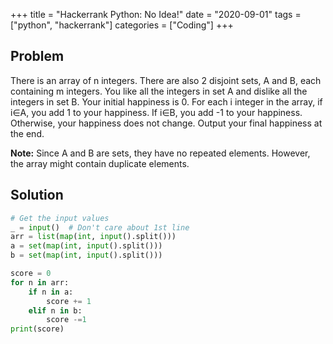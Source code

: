 +++
title = "Hackerrank Python: No Idea!"
date = "2020-09-01"
tags = ["python", "hackerrank"]
categories = ["Coding"]
+++

## Problem

There is an array of n integers. There are also 2 disjoint sets, A and B, each containing m integers. You like all the integers in set A and dislike all the integers in set B. Your initial happiness is 0. For each i integer in the array, if i∈A, you add 1 to your happiness. If i∈B, you add -1 to your happiness. Otherwise, your happiness does not change. Output your final happiness at the end.

**Note:** Since A and B are sets, they have no repeated elements. However, the array might contain duplicate elements.

## Solution

```python
# Get the input values
_ = input()  # Don't care about 1st line
arr = list(map(int, input().split()))
a = set(map(int, input().split()))
b = set(map(int, input().split()))

score = 0
for n in arr:
    if n in a:
        score += 1
    elif n in b:
        score -=1
print(score)
```
